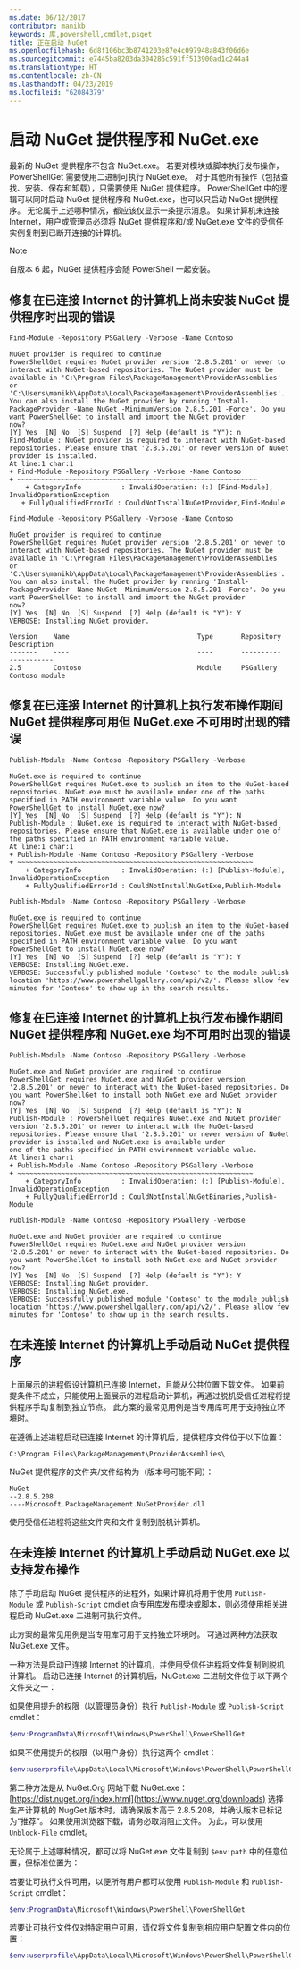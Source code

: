 ```yaml
---
ms.date: 06/12/2017
contributor: manikb
keywords: 库,powershell,cmdlet,psget
title: 正在启动 NuGet
ms.openlocfilehash: 6d8f106bc3b8741203e87e4c097948a843f06d6e
ms.sourcegitcommit: e7445ba8203da304286c591ff513900ad1c244a4
ms.translationtype: HT
ms.contentlocale: zh-CN
ms.lasthandoff: 04/23/2019
ms.locfileid: "62084379"
---
```

# <a name="bootstrap-the-nuget-provider-and-nugetexe"></a>启动 NuGet 提供程序和 NuGet.exe

最新的 NuGet 提供程序不包含 NuGet.exe。 若要对模块或脚本执行发布操作，PowerShellGet 需要使用二进制可执行 NuGet.exe。 对于其他所有操作（包括查找、安装、保存和卸载），只需要使用 NuGet 提供程序。
PowerShellGet 中的逻辑可以同时启动 NuGet 提供程序和 NuGet.exe，也可以只启动 NuGet 提供程序。 无论属于上述哪种情况，都应该仅显示一条提示消息。 如果计算机未连接 Internet，用户或管理员必须将 NuGet 提供程序和/或 NuGet.exe 文件的受信任实例复制到已断开连接的计算机。

> [!NOTE]
> 自版本 6 起，NuGet 提供程序会随 PowerShell 一起安装。

## <a name="resolving-error-when-the-nuget-provider-has-not-been-installed-on-a-machine-that-is-internet-connected"></a>修复在已连接 Internet 的计算机上尚未安装 NuGet 提供程序时出现的错误

```powershell
Find-Module -Repository PSGallery -Verbose -Name Contoso
```

```output
NuGet provider is required to continue
PowerShellGet requires NuGet provider version '2.8.5.201' or newer to interact with NuGet-based repositories. The NuGet provider must be available in 'C:\Program Files\PackageManagement\ProviderAssemblies' or
'C:\Users\manikb\AppData\Local\PackageManagement\ProviderAssemblies'. You can also install the NuGet provider by running 'Install-PackageProvider -Name NuGet -MinimumVersion 2.8.5.201 -Force'. Do you want PowerShellGet to install and import the NuGet provider
now?
[Y] Yes  [N] No  [S] Suspend  [?] Help (default is "Y"): n
Find-Module : NuGet provider is required to interact with NuGet-based repositories. Please ensure that '2.8.5.201' or newer version of NuGet provider is installed.
At line:1 char:1
+ Find-Module -Repository PSGallery -Verbose -Name Contoso
+ ~~~~~~~~~~~~~~~~~~~~~~~~~~~~~~~~~~~~~~~~~~~~~~~~~~~~~~~~~~~~
    + CategoryInfo          : InvalidOperation: (:) [Find-Module], InvalidOperationException
   + FullyQualifiedErrorId : CouldNotInstallNuGetProvider,Find-Module
```

```powershell
Find-Module -Repository PSGallery -Verbose -Name Contoso
```

```output
NuGet provider is required to continue
PowerShellGet requires NuGet provider version '2.8.5.201' or newer to interact with NuGet-based repositories. The NuGet provider must be available in 'C:\Program Files\PackageManagement\ProviderAssemblies' or
'C:\Users\manikb\AppData\Local\PackageManagement\ProviderAssemblies'. You can also install the NuGet provider by running 'Install-PackageProvider -Name NuGet -MinimumVersion 2.8.5.201 -Force'. Do you want PowerShellGet to install and import the NuGet provider
now?
[Y] Yes  [N] No  [S] Suspend  [?] Help (default is "Y"): Y
VERBOSE: Installing NuGet provider.

Version    Name                                Type       Repository           Description
-------    ----                                ----       ----------           -----------
2.5        Contoso                             Module     PSGallery        Contoso module
```

## <a name="resolving-error-when-the-nuget-provider-is-available-and-nugetexe-is-not-available-during-the-publish-operation-on-a-machine-that-is-internet-connected"></a>修复在已连接 Internet 的计算机上执行发布操作期间 NuGet 提供程序可用但 NuGet.exe 不可用时出现的错误

```powershell
Publish-Module -Name Contoso -Repository PSGallery -Verbose
```

```output
NuGet.exe is required to continue
PowerShellGet requires NuGet.exe to publish an item to the NuGet-based repositories. NuGet.exe must be available under one of the paths specified in PATH environment variable value. Do you want PowerShellGet to install NuGet.exe now?
[Y] Yes  [N] No  [S] Suspend  [?] Help (default is "Y"): N
Publish-Module : NuGet.exe is required to interact with NuGet-based repositories. Please ensure that NuGet.exe is available under one of the paths specified in PATH environment variable value.
At line:1 char:1
+ Publish-Module -Name Contoso -Repository PSGallery -Verbose
+ ~~~~~~~~~~~~~~~~~~~~~~~~~~~~~~~~~~~~~~~~~~~~~~~~~~~~~~~~~~~
    + CategoryInfo          : InvalidOperation: (:) [Publish-Module], InvalidOperationException
    + FullyQualifiedErrorId : CouldNotInstallNuGetExe,Publish-Module
```

```powershell
Publish-Module -Name Contoso -Repository PSGallery -Verbose
```

```output
NuGet.exe is required to continue
PowerShellGet requires NuGet.exe to publish an item to the NuGet-based repositories. NuGet.exe must be available under one of the paths specified in PATH environment variable value. Do you want PowerShellGet to install NuGet.exe now?
[Y] Yes  [N] No  [S] Suspend  [?] Help (default is "Y"): Y
VERBOSE: Installing NuGet.exe.
VERBOSE: Successfully published module 'Contoso' to the module publish location 'https://www.powershellgallery.com/api/v2/'. Please allow few minutes for 'Contoso' to show up in the search results.
```

## <a name="resolving-error-when-both-nuget-provider-and-nugetexe-are-not-available-during-the-publish-operation-on-a-machine-that-is-internet-connected"></a>修复在已连接 Internet 的计算机上执行发布操作期间 NuGet 提供程序和 NuGet.exe 均不可用时出现的错误

```powershell
Publish-Module -Name Contoso -Repository PSGallery -Verbose
```

```output
NuGet.exe and NuGet provider are required to continue
PowerShellGet requires NuGet.exe and NuGet provider version '2.8.5.201' or newer to interact with the NuGet-based repositories. Do you want PowerShellGet to install both NuGet.exe and NuGet provider now?
[Y] Yes  [N] No  [S] Suspend  [?] Help (default is "Y"): N
Publish-Module : PowerShellGet requires NuGet.exe and NuGet provider version '2.8.5.201' or newer to interact with the NuGet-based repositories. Please ensure that '2.8.5.201' or newer version of NuGet provider is installed and NuGet.exe is available under
one of the paths specified in PATH environment variable value.
At line:1 char:1
+ Publish-Module -Name Contoso -Repository PSGallery -Verbose
+ ~~~~~~~~~~~~~~~~~~~~~~~~~~~~~~~~~~~~~~~~~~~~~~~~~~~~~~~~~~~
    + CategoryInfo          : InvalidOperation: (:) [Publish-Module], InvalidOperationException
    + FullyQualifiedErrorId : CouldNotInstallNuGetBinaries,Publish-Module
```

```powershell
Publish-Module -Name Contoso -Repository PSGallery -Verbose
```

```output
NuGet.exe and NuGet provider are required to continue
PowerShellGet requires NuGet.exe and NuGet provider version '2.8.5.201' or newer to interact with the NuGet-based repositories. Do you want PowerShellGet to install both NuGet.exe and NuGet provider now?
[Y] Yes  [N] No  [S] Suspend  [?] Help (default is "Y"): Y
VERBOSE: Installing NuGet provider.
VERBOSE: Installing NuGet.exe.
VERBOSE: Successfully published module 'Contoso' to the module publish location 'https://www.powershellgallery.com/api/v2/'. Please allow few minutes for 'Contoso' to show up in the search results.
```

## <a name="manually-bootstrapping-the-nuget-provider-on-a-machine-that-is-not-connected-to-the-internet"></a>在未连接 Internet 的计算机上手动启动 NuGet 提供程序

上面展示的进程假设计算机已连接 Internet，且能从公共位置下载文件。 如果前提条件不成立，只能使用上面展示的进程启动计算机，再通过脱机受信任进程将提供程序手动复制到独立节点。 此方案的最常见用例是当专用库可用于支持独立环境时。

在遵循上述进程启动已连接 Internet 的计算机后，提供程序文件位于以下位置：

`C:\Program Files\PackageManagement\ProviderAssemblies\`

NuGet 提供程序的文件夹/文件结构为（版本号可能不同）：

```
NuGet
--2.8.5.208
----Microsoft.PackageManagement.NuGetProvider.dll
```

使用受信任进程将这些文件夹和文件复制到脱机计算机。

## <a name="manually-bootstrapping-nugetexe-to-support-publish-operations-on-a-machine-that-is-not-connected-to-the-internet"></a>在未连接 Internet 的计算机上手动启动 NuGet.exe 以支持发布操作

除了手动启动 NuGet 提供程序的进程外，如果计算机将用于使用 `Publish-Module` 或 `Publish-Script` cmdlet 向专用库发布模块或脚本，则必须使用相关进程启动 NuGet.exe 二进制可执行文件。

此方案的最常见用例是当专用库可用于支持独立环境时。 可通过两种方法获取 NuGet.exe 文件。

一种方法是启动已连接 Internet 的计算机，并使用受信任进程将文件复制到脱机计算机。 启动已连接 Internet 的计算机后，NuGet.exe 二进制文件位于以下两个文件夹之一：

如果使用提升的权限（以管理员身份）执行 `Publish-Module` 或 `Publish-Script` cmdlet：

```powershell
$env:ProgramData\Microsoft\Windows\PowerShell\PowerShellGet
```

如果不使用提升的权限（以用户身份）执行这两个 cmdlet：

```powershell
$env:userprofile\AppData\Local\Microsoft\Windows\PowerShell\PowerShellGet\
```

第二种方法是从 NuGet.Org 网站下载 NuGet.exe：[https://dist.nuget.org/index.html](https://www.nuget.org/downloads) 选择生产计算机的 NugGet 版本时，请确保版本高于 2.8.5.208，并确认版本已标记为“推荐”。 如果使用浏览器下载，请务必取消阻止文件。 为此，可以使用 `Unblock-File` cmdlet。

无论属于上述哪种情况，都可以将 NuGet.exe 文件复制到 `$env:path` 中的任意位置，但标准位置为：

若要让可执行文件可用，以便所有用户都可以使用 `Publish-Module` 和 `Publish-Script` cmdlet：

```powershell
$env:ProgramData\Microsoft\Windows\PowerShell\PowerShellGet
```

若要让可执行文件仅对特定用户可用，请仅将文件复制到相应用户配置文件内的位置：

```powershell
$env:userprofile\AppData\Local\Microsoft\Windows\PowerShell\PowerShellGet\
```
